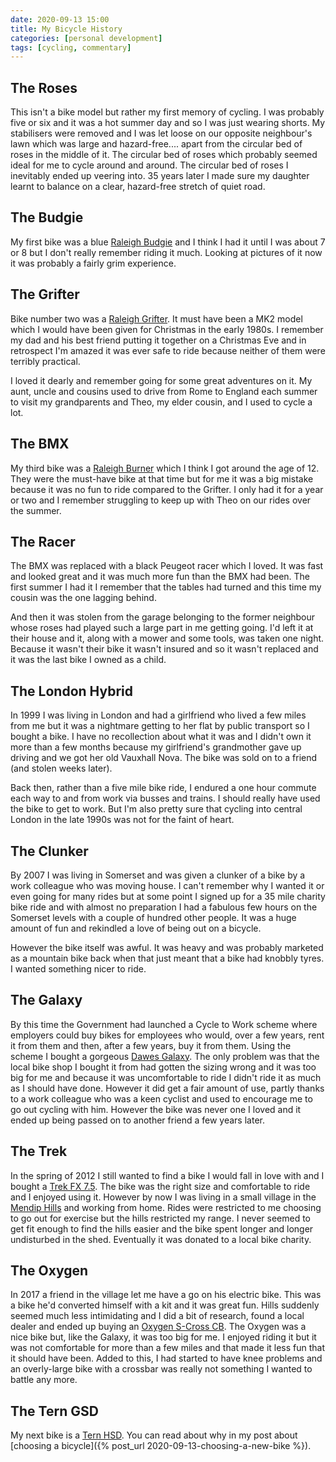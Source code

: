 ```yaml
---
date: 2020-09-13 15:00
title: My Bicycle History
categories: [personal development]
tags: [cycling, commentary]
---
```


## The Roses

This isn't a bike model but rather my first memory of cycling. I was probably five or six and it was a hot summer day and so I was just wearing shorts. My stabilisers were removed and I was let loose on our opposite neighbour's lawn which was large and hazard-free.... apart from the circular bed of roses in the middle of it. The circular bed of roses which probably seemed ideal for me to cycle around and around. The circular bed of roses I inevitably ended up veering into. 35 years later I made sure my daughter learnt to balance on a clear, hazard-free stretch of quiet road.

## The Budgie

My first bike was a blue [Raleigh Budgie](https://www.doyouremember.co.uk/memory/raleigh-budgie) and I think I had it until I was about 7 or 8 but I don't really remember riding it much. Looking at pictures of it now it was probably a fairly grim experience.

## The Grifter

Bike number two was a [Raleigh Grifter](https://en.wikipedia.org/wiki/Raleigh_Grifter). It must have been a MK2 model which I would have been given for Christmas in the early 1980s. I remember my dad and his best friend putting it together on a Christmas Eve and in retrospect I'm amazed it was ever safe to ride because neither of them were terribly practical.

I loved it dearly and remember going for some great adventures on it. My aunt, uncle and cousins used to drive from Rome to England each summer to visit my grandparents and Theo, my elder cousin, and I used to cycle a lot.

## The BMX

My third bike was a [Raleigh Burner](https://en.wikipedia.org/wiki/Raleigh_Burner) which I think I got around the age of 12. They were the must-have bike at that time but for me it was a big mistake because it was no fun to ride compared to the Grifter. I only had it for a year or two and I remember struggling to keep up with Theo on our rides over the summer.

## The Racer

The BMX was replaced with a black Peugeot racer which I loved. It was fast and looked great and it was much more fun than the BMX had been. The first summer I had it I remember that the tables had turned and this time my cousin was the one lagging behind.

And then it was stolen from the garage belonging to the former neighbour whose roses had played such a large part in me getting going. I'd left it at their house and it, along with a mower and some tools, was taken one night. Because it wasn't their bike it wasn't insured and so it wasn't replaced and it was the last bike I owned as a child.

## The London Hybrid

In 1999 I was living in London and had a girlfriend who lived a few miles from me but it was a nightmare getting to her flat by public transport so I bought a bike. I have no recollection about what it was and I didn't own it more than a few months because my girlfriend's grandmother gave up driving and we got her old Vauxhall Nova. The bike was sold on to a friend (and stolen weeks later).

Back then, rather than a five mile bike ride, I endured a one hour commute each way to and from work via busses and trains. I should really have used the bike to get to work. But I'm also pretty sure that cycling into central London in the late 1990s was not for the faint of heart.

## The Clunker

By 2007 I was living in Somerset and was given a clunker of a bike by a work colleague who was moving house. I can't remember why I wanted it or even going for many rides but at some point I signed up for a 35 mile charity bike ride and with almost no preparation I had a fabulous few hours on the Somerset levels with a couple of hundred other people. It was a huge amount of fun and rekindled a love of being out on a bicycle.

However the bike itself was awful. It was heavy and was probably marketed as a mountain bike back when that just meant that a bike had knobbly tyres. I wanted something nicer to ride.

## The Galaxy

By this time the Government had launched a Cycle to Work scheme where employers could buy bikes for employees who would, over a few years, rent it from them and then, after a few years, buy it from them. Using the scheme I bought a gorgeous [Dawes Galaxy](https://en.wikipedia.org/wiki/Dawes_Galaxy). The only problem was that the local bike shop I bought it from had gotten the sizing wrong and it was too big for me and because it was uncomfortable to ride I didn't ride it as much as I should have done. However it did get a fair amount of use, partly thanks to a work colleague who was a keen cyclist and used to encourage me to go out cycling with him. However the bike was never one I loved and it ended up being passed on to another friend a few years later.

## The Trek

In the spring of 2012 I still wanted to find a bike I would fall in love with and I bought a [Trek FX 7.5](https://archive.trekbikes.com/us/en/2012/Trek/7_5_fx#/us/en/2012/Trek/7_5_fx/details). The bike was the right size and comfortable to ride and I enjoyed using it. However by now I was living in a small village in the [Mendip Hills](https://en.wikipedia.org/wiki/Mendip_Hills) and working from home. Rides were restricted to me choosing to go out for exercise but the hills restricted my range. I never seemed to get fit enough to find the hills easier and the bike spent longer and longer undisturbed in the shed. Eventually it was donated to a local bike charity.

## The Oxygen

In 2017 a friend in the village let me have a go on his electric bike. This was a bike he'd converted himself with a kit and it was great fun. Hills suddenly seemed much less intimidating and I did a bit of research, found a local dealer and ended up buying an [Oxygen S-Cross CB](https://www.oxygenbicycles.com/shop-2/s-cross-cb/). The Oxygen was a nice bike but, like the Galaxy, it was too big for me. I enjoyed riding it but it was not comfortable for more than a few miles and that made it less fun that it should have been. Added to this, I had started to have knee problems and an overly-large bike with a crossbar was really not something I wanted to battle any more.

## The Tern GSD

My next bike is a [Tern HSD](https://www.ternbicycles.com/bikes/471/hsd). You can read about why in my post about [choosing a bicycle]({% post_url 2020-09-13-choosing-a-new-bike %}).
